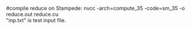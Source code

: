 #compile reduce on Stampede:
  nvcc -arch=compute_35 -code=sm_35 -o reduce.out reduce.cu <br />
  "inp.txt" is test input file.
